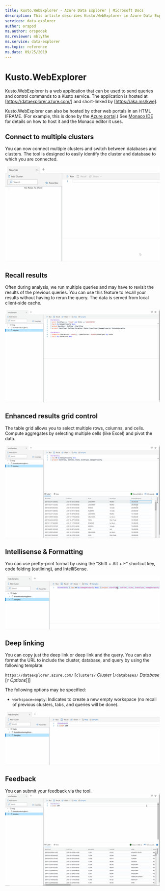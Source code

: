 ```yaml
---
title: Kusto.WebExplorer - Azure Data Explorer | Microsoft Docs
description: This article describes Kusto.WebExplorer in Azure Data Explorer.
services: data-explorer
author: orspod
ms.author: orspodek
ms.reviewer: mblythe
ms.service: data-explorer
ms.topic: reference
ms.date: 09/25/2019
---
```

# Kusto.WebExplorer

Kusto.WebExplorer is a web application that can be used to send queries
and control commands to a Kusto service. The application is hosted at
[https://dataexplorer.azure.com/] and short-linked by [https://aka.ms/kwe].

Kusto.WebExplorer can also be hosted by other web portals in an HTML IFRAME.
(For example, this is done by the [Azure portal](https://portal.azure.com).)
See [Monaco IDE](../api/monaco/monaco-kusto.md) for details on how to host it
and the Monaco editor it uses.

## Connect to multiple clusters 

You can now connect multiple clusters and switch between databases and clusters.
The tool is designed to easily identify the cluster and database to which you are connected.

![alt text](./Images/KustoTools-WebExplorer/AddingCluster.gif "AddingCluster")

## Recall results

Often during analysis, we run multiple queries and may have to revisit the
results of the previous queries. You can use this feature to recall your results
without having to rerun the query. The data is served from local client-side cache.

![alt text](./Images/KustoTools-WebExplorer/RecallResults.gif "RecallResults")

## Enhanced results grid control

The table grid allows you to select multiple rows, columns, and cells. Compute
aggregates by selecting multiple cells (like Excel) and pivot the data.

![alt text](./Images/KustoTools-WebExplorer/EnhancedGrid.gif "EnhancedGrid")

## Intellisense & Formatting

You can use pretty-print format by using the "Shift + Alt + F" shortcut key, code
folding (outlining), and IntelliSense.

![alt text](./Images/KustoTools-WebExplorer/Formating.gif "Formating")

## Deep linking

You can copy just the deep link or deep link and the query. You can also format
the URL to include the cluster, database, and query by using the following template:

`https://dataexplorer.azure.com/` [`clusters/` *Cluster* [`/databases/` *Database* [`?` *Options*]]]

The following options may be specified:

* `workspace=empty`: Indicates to create a new empty workspace (no recall of
  previous clusters, tabs, and queries will be done).



![alt text](./Images/KustoTools-WebExplorer/DeepLink.gif "DeepLink")

## Feedback

You can submit your feedback via the tool.
![alt text](./Images/KustoTools-WebExplorer/Feedback.gif "Feedback")